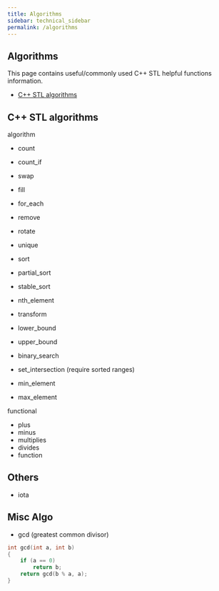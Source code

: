 ```yaml
---
title: Algorithms
sidebar: technical_sidebar
permalink: /algorithms
---
```



## Algorithms
This page contains useful/commonly used C++ STL helpful functions information. 
- [C++ STL algorithms](https://www.cplusplus.com/reference/algorithm/)

## C++ STL algorithms
algorithm
- count
- count_if
- swap
- fill
- for_each
- remove
- rotate
- unique
- sort
- partial_sort
- stable_sort
- nth_element
- transform

- lower_bound
- upper_bound
- binary_search
- set_intersection (require sorted ranges)

- min_element
- max_element


functional
- plus
- minus
- multiplies
- divides
- function


## Others
- iota

## Misc Algo
- gcd (greatest common divisor)

```c++
int gcd(int a, int b)
{
    if (a == 0)
        return b;
    return gcd(b % a, a);
}
```